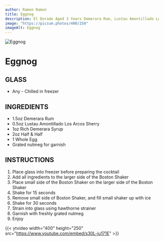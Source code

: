 ```yaml
---
author: Ramon Ramon
title: Eggnog
description: El Dorado Aged 3 Years Demerara Rum, Lustau Amontillado Los Arcos Sherry, Demerara Syrup, Half & Half, Whole Egg, Nutmeg
image: "https://picsum.photos/400/250"
imageAlt: Eggnog
---
```


![Eggnog](https://picsum.photos/400/250 "Picture of Eggnog")

# Eggnog

## GLASS

-   Any - Chilled in freezer

## INGREDIENTS

-   1.5oz Demerara Rum
-   0.5oz Lustau Amontillado Los Arcos Sherry
-   1oz Rich Demerara Syrup
-   2oz Half & Half
-   1 Whole Egg
-   Grated nutmeg for garnish

## INSTRUCTIONS

1. Place glass into freezer before preparing the cocktail
2. Add all ingredients to the larger side of the Boston Shaker
3. Place small side of the Boston Shaker on the larger side of the Boston Shaker
4. Shake for 15 seconds
5. Remove small side of Boston Shaker, and fill small shaker up with ice
6. Shake for 30 seconds
7. Strain into glass using hawthorne strainer
8. Garnish with freshly grated nutmeg
9. Enjoy

{{< ytvideo width="400" height="250" src="https://www.youtube.com/embed/s30L-iu171E" >}}
